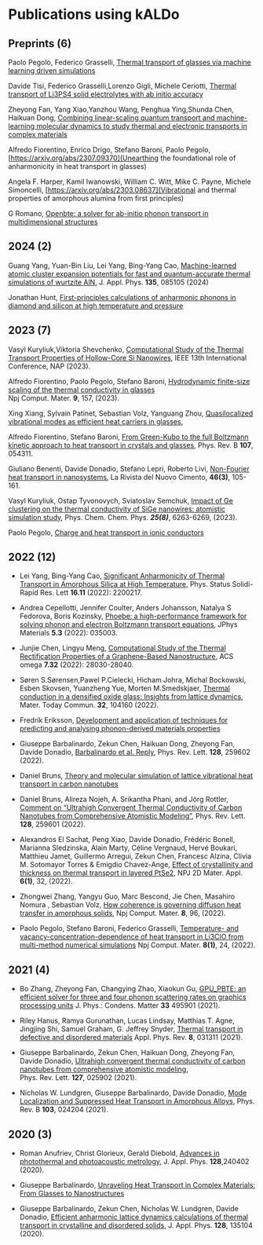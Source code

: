 # Publications using kALDo

## Preprints (6)

Paolo Pegolo, Federico Grasselli,
[Thermal transport of glasses via machine learning driven simulations](https://arxiv.org/abs/2402.06479)

Davide Tisi, Federico Grasselli,Lorenzo Gigli, Michele Ceriotti,
[Thermal transport of Li3PS4 solid electrolytes with ab initio accuracy](https://arxiv.org/abs/2401.12936)

Zheyong Fan, Yang Xiao,Yanzhou Wang, Penghua Ying,Shunda Chen, Haikuan Dong,
[Combining linear-scaling quantum transport and machine-learning molecular dynamics to study thermal and electronic transports in complex materials](https://arxiv.org/abs/2310.15314)

Alfredo Fiorentino, Enrico Drigo, Stefano Baroni, Paolo Pegolo,
[https://arxiv.org/abs/2307.09370](Unearthing the foundational role of anharmonicity in heat transport in glasses)

Angela F. Harper,  Kamil Iwanowski,  William C. Witt,  Mike C. Payne, Michele Simoncelli,
[https://arxiv.org/abs/2303.08637](Vibrational and thermal properties of amorphous alumina from first principles)

G Romano,
[Openbte: a solver for ab-initio phonon transport in multidimensional structures](https://arxiv.org/abs/2106.02764)


## 2024 (2)

Guang Yang,  Yuan-Bin Liu,  Lei Yang,  Bing-Yang Cao,
[Machine-learned atomic cluster expansion potentials for fast and quantum-accurate thermal simulations of wurtzite AlN](https://pubs.aip.org/aip/jap/article/135/8/085105/3266915/Machine-learned-atomic-cluster-expansion),
J. Appl. Phys. **135**, 085105 (2024)


Jonathan Hunt,
[First-principles calculations of anharmonic phonons in diamond and silicon at high temperature and pressure](https://era.ed.ac.uk/handle/1842/41444)


## 2023 (7)

Vasyl Kuryliuk,Viktoria Shevchenko,
[Computational Study of the Thermal Transport Properties of Hollow-Core Si Nanowires](https://ieeexplore.ieee.org/abstract/document/10310942),
IEEE 13th International Conference, NAP (2023).

Alfredo Fiorentino, Paolo Pegolo, Stefano Baroni, 
[Hydrodynamic finite-size scaling of the thermal conductivity in glasses](https://www.nature.com/articles/s41524-023-01116-2)	
Npj Comput. Mater.  **9**, 157, (2023).

Xing Xiang, Sylvain Patinet, Sebastian Volz, Yanguang Zhou,
[Quasilocalized vibrational modes as efficient heat carriers in glasses](https://www.sciencedirect.com/science/article/pii/S0017931023003034),

Alfredo Fiorentino, Stefano Baroni,
[From Green-Kubo to the full Boltzmann kinetic approach to heat transport in crystals and glasses](https://journals.aps.org/prb/abstract/10.1103/PhysRevB.107.054311),
Phys. Rev. B **107**, 054311.

Giuliano Benenti, Davide Donadio,  Stefano Lepri,  Roberto Livi,
[Non-Fourier heat transport in nanosystems](https://link.springer.com/article/10.1007/s40766-023-00041-w),
La Rivista del Nuovo Cimento, **46(3)**, 105-161.

Vasyl Kuryliuk, Ostap Tyvonovych, Sviatoslav Semchuk,
[Impact of Ge clustering on the thermal conductivity of SiGe nanowires: atomistic simulation study](https://pubs.rsc.org/en/content/articlehtml/2023/cp/d2cp05185k),
Phys. Chem. Chem. Phys. ***25(8)***, 6263-6269, (2023).

Paolo Pegolo,
[Charge and heat transport in ionic conductors](https://iris.sissa.it/handle/20.500.11767/130672)

## 2022 (12)

* Lei Yang,  Bing-Yang Cao,
[Significant Anharmonicity of Thermal Transport in Amorphous Silica at High Temperature](https://onlinelibrary.wiley.com/doi/full/10.1002/pssr.202200217),
Phys. Status Solidi-Rapid Res. Lett **16.11** (2022): 2200217.

* Andrea Cepellotti, Jennifer Coulter, Anders Johansson, Natalya S Fedorova, Boris Kozinsky,
[Phoebe: a high-performance framework for solving phonon and electron Boltzmann transport equations](https://iopscience.iop.org/article/10.1088/2515-7639/ac86f6/meta),
JPhys Materials **5.3** (2022): 035003. 

* Junjie Chen, Lingyu Meng,
[Computational Study of the Thermal Rectification Properties of a Graphene-Based Nanostructure](https://pubs.acs.org/doi/full/10.1021/acsomega.2c02041),
ACS omega **7.32** (2022): 28030-28040.

* Søren S.Sørensen,Pawel P.Cielecki, Hicham Johra, Michal Bockowski, Esben Skovsen, Yuanzheng Yue, Morten M.Smedskjaer,
[Thermal conduction in a densified oxide glass: Insights from lattice dynamics](https://www.sciencedirect.com/science/article/pii/S235249282201011X),
Mater. Today Commun. **32**,  104160 (2022).

* Fredrik Eriksson, 
[Development and application of techniques for predicting and analysing phonon-derived materials properties](https://research.chalmers.se/publication/531514/file/531514_Fulltext.pdf)
 

* Giuseppe Barbalinardo, Zekun Chen, Haikuan Dong, Zheyong Fan, Davide Donadio,
[Barbalinardo et al. Reply](https://journals.aps.org/prl/abstract/10.1103/PhysRevLett.128.259602),
Phys. Rev. Lett. **128**, 259602 (2022).

* Daniel Bruns,
[Theory and molecular simulation of lattice vibrational heat transport in carbon nanotubes](https://open.library.ubc.ca/soa/cIRcle/collections/ubctheses/24/items/1.0416244)

* Daniel Bruns, Alireza Nojeh, A. Srikantha Phani, and Jörg Rottler, 
[Comment on “Ultrahigh Convergent Thermal Conductivity of Carbon Nanotubes from Comprehensive Atomistic Modeling”](https://journals.aps.org/prl/abstract/10.1103/PhysRevLett.128.259601),
Phys. Rev. Lett. **128**, 259601 (2022).

* Alexandros El Sachat, Peng Xiao, Davide Donadio, Frédéric Bonell, Marianna Sledzinska, Alain Marty, Céline Vergnaud, Hervé Boukari, Matthieu Jamet, Guillermo Arregui, Zekun Chen, Francesc Alzina, Clivia M. Sotomayor Torres & Emigdio Chavez-Ange,
[Effect of crystallinity and thickness on thermal transport in layered PtSe2](https://www.nature.com/articles/s41699-022-00311-x), 
NPJ 2D Mater. Appl. **6(1)**, 32,  (2022).

* Zhongwei Zhang, Yangyu Guo, Marc Bescond, Jie Chen, Masahiro Nomura ,  Sebastian Volz,
[How coherence is governing diffuson heat transfer in amorphous solids](https://www.nature.com/articles/s41524-022-00776-w), 
Npj Comput. Mater.  **8**, 96, (2022).

* Paolo Pegolo,  Stefano Baroni, Federico Grasselli,
[Temperature- and vacancy-concentration-dependence of heat transport in Li3ClO from multi-method numerical simulations](https://www.nature.com/articles/s41524-021-00693-4)
Npj Comput. Mater. **8(1)**, 24, (2022).

## 2021 (4)

* Bo Zhang, Zheyong Fan, Changying Zhao, Xiaokun Gu,
[GPU_PBTE: an efficient solver for three and four phonon scattering rates on graphics processing units](https://iopscience.iop.org/article/10.1088/1361-648X/ac268d/meta)
J. Phys.: Condens. Matter **33** 495901 (2021).

* Riley Hanus, Ramya Gurunathan, Lucas Lindsay, Matthias T. Agne, Jingjing Shi, Samuel Graham, G. Jeffrey Snyder,
[Thermal transport in defective and disordered materials](https://pubs.aip.org/aip/apr/article/8/3/031311/124794/Thermal-transport-in-defective-and-disordered)
Appl. Phys. Rev. **8**, 031311 (2021).

* Giuseppe Barbalinardo, Zekun Chen, Haikuan Dong, Zheyong Fan, Davide Donadio,
[Ultrahigh convergent thermal conductivity of carbon nanotubes from comprehensive atomistic modeling](https://doi.org/10.1103/PhysRevLett.127.025902), 	
Phys. Rev. Lett. **127**, 025902 (2021).

* Nicholas W. Lundgren, Giuseppe Barbalinardo, Davide Donadio,
[Mode Localization and Suppressed Heat Transport in Amorphous Alloys](https://doi.org/10.1103/PhysRevB.103.024204),
Phys. Rev. B **103**, 024204 (2021).


## 2020 (3)

* Roman Anufriev, Christ Glorieux,  Gerald Diebold,
 [Advances in photothermal and photoacoustic metrology](https://pubs.aip.org/aip/jap/article/128/24/240402/1027028),
J. Appl. Phys. **128**,240402 (2020).

* Giuseppe Barbalinardo,
[Unraveling Heat Transport in Complex Materials: From Glasses to Nanostructures](https://www.proquest.com/docview/2540546522?pq-origsite=gscholar&fromopenview=true&sourcetype=Dissertations%20&%20Theses) 

* Giuseppe Barbalinardo, Zekun Chen, Nicholas W. Lundgren, Davide Donadio, 
[Efficient anharmonic lattice dynamics calculations of thermal transport in crystalline and disordered solids](https://aip.scitation.org/doi/10.1063/5.0020443),
J. Appl. Phys. **128**, 135104 (2020). 
